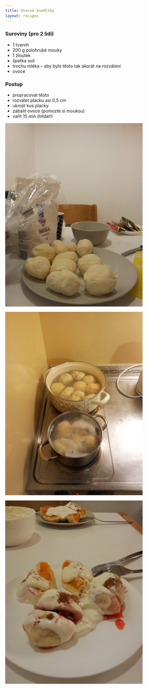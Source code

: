 ```yaml
---
title: Ovocné knedlíky
layout: recipes
---
```


### Suroviny (pro 2 lidi)
 - 1 tvaroh
 - 200 g polohrubé mouky
 - 1 žloutek
 - špetka soli
 - trochu mléka – aby bylo těsto tak akorát na rozválení
 - ovoce

### Postup
- propracovat těsto
- rozválet placku asi 0,5 cm
- ukrojit kus placky
- zabalit ovoce (pomozte si moukou)
- vařit 15 min (hlídat!)

![Zabalené knedlíky](./ovocne-knedliky/01.jpg)

![Vaříme](./ovocne-knedliky/02.jpg)

![Servírujeme](./ovocne-knedliky/03.jpg)
